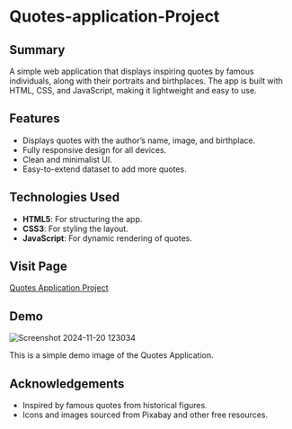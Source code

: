 # Quotes-application-Project

## Summary
A simple web application that displays inspiring quotes by famous individuals, along with their portraits and birthplaces. The app is built with HTML, CSS, and JavaScript, making it lightweight and easy to use.

## Features
- Displays quotes with the author’s name, image, and birthplace.
- Fully responsive design for all devices.
- Clean and minimalist UI.
- Easy-to-extend dataset to add more quotes.

## Technologies Used
- **HTML5**: For structuring the app.
- **CSS3**: For styling the layout.
- **JavaScript**: For dynamic rendering of quotes.

## Visit Page
[Quotes Application Project](https://quotes-application-247d5b.netlify.app)

## Demo
![Screenshot 2024-11-20 123034](https://github.com/user-attachments/assets/33e828af-089d-4631-a8bf-71b5711cd24a)

This is a simple demo image of the Quotes Application.

## Acknowledgements
- Inspired by famous quotes from historical figures.  
- Icons and images sourced from Pixabay and other free resources.
